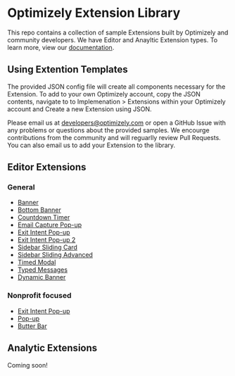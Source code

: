 # Optimizely Extension Library

This repo contains a collection of sample Extensions built by Optimizely and community developers. We have Editor and Anayltic Extension types. To learn more, view our [documentation](https://developers.optimizely.com/x/extensions/).

## Using Extention Templates

The provided JSON config file will create all components necessary for the Extension. To add to your own Optimizely account, copy the JSON contents, navigate to to Implemenation > Extensions within your Optimizely account and Create a new Extension using JSON.

Please email us at developers@optimizely.com or open a GitHub Issue with any problems or questions about the provided samples. We encourge contributions from the community and will reguarlly review Pull Requests. You can also email us to add your Extension to the library.

## Editor Extensions

### General

* [Banner](https://github.com/optimizely/extension-library/tree/master/Editor%20Extensions/Banner)
* [Bottom Banner](https://github.com/optimizely/extension-library/tree/master/Editor%20Extensions/Bottom%20Banner)
* [Countdown Timer](https://github.com/optimizely/extension-library/tree/master/Editor%20Extensions/Countdown%20Timer)
* [Email Capture Pop-up](https://github.com/optimizely/extension-library/tree/master/Editor%20Extensions/Email%20Capture%20Pop-up)
* [Exit Intent Pop-up](https://github.com/optimizely/extension-library/tree/master/Editor%20Extensions/Exit%20Intent%20Pop-up)
* [Exit Intent Pop-up 2](https://github.com/optimizely/extension-library/tree/master/Editor%20Extensions/Exit%20Intent%20Pop-up%202)
* [Sidebar Sliding Card](https://github.com/optimizely/extension-library/tree/master/Editor%20Extensions/Sidebar%20Sliding%20Card)
* [Sidebar Sliding Advanced](https://github.com/optimizely/extension-library/tree/master/Editor%20Extensions/Sliding%20Card%20Advanced)
* [Timed Modal](https://github.com/optimizely/extension-library/tree/master/Timed%20Modal)
* [Typed Messages](https://github.com/optimizely/extension-library/tree/master/Editor%20Extensions/Typed%20Messages)
* [Dynamic Banner](https://github.com/optimizely/extension-library/tree/master/Editor%20Extensions/Dynamic%20Banner)

### Nonprofit focused
* [Exit Intent Pop-up](https://optimizely.github.io/jess/extensions/exit-popup.html)
* [Pop-up](https://optimizely.github.io/jess/extensions/popup.html)
* [Butter Bar](https://optimizely.github.io/jess/extensions/butterbar.html)

## Analytic Extensions

Coming soon!
